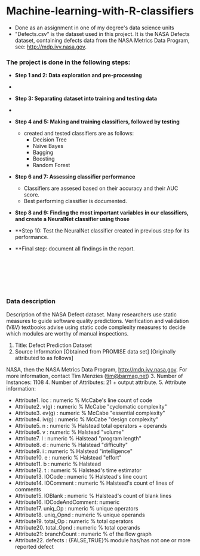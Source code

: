 # Machine-learning-with-R-classifiers
- Done as an assignment in one of my degree's data science units
- "Defects.csv" is the dataset used in this project. It is the NASA Defects dataset, containing defects data from the NASA Metrics Data Program, see: http://mdp.ivv.nasa.gov.

### The project is done in the following steps:
- **Step 1 and 2: Data exploration and pre-processing**
- 
- **Step 3: Separating dataset into training and testing data**
- 
- **Step 4 and 5: Making and training classifiers, followed by testing**
  - created and tested classifiers are as follows:
    -  Decision Tree
    -  Naïve Bayes
    -  Bagging
    -  Boosting
    -  Random Forest
  
- **Step 6 and 7: Assessing classifier performance**
  - Classifiers are assesed based on their accuracy and their AUC score.
  - Best performing classifier is documented.

- **Step 8 and 9: Finding the most important variables in our classifiers, and create a NeuralNet classifier using those**

- **Step 10: Test the NeuralNet classifier created in previous step for its performance.

- **Final step: document all findings in the report.





<br /><br /><br /><br /><br />

### Data description
Description of the NASA Defect dataset.
Many researchers use static measures to guide software quality predictions. 
Verification and validation (V\&V) textbooks advise using static code complexity 
measures to decide which modules are worthy of manual inspections.
1. Title: Defect Prediction Dataset
2. Source Information [Obtained from PROMISE data set]
 [Originally attributed to as follows]
 
NASA, then the NASA Metrics Data Program, http://mdp.ivv.nasa.gov.
 For more information, contact Tim Menzies (tim@barmag.net)
3. Number of Instances: 1108
4. Number of Attributes: 21 + output attribute.
5. Attribute information:
- Attribute1. loc : numeric % McCabe's line count of code
- Attribute2. v(g) : numeric % McCabe "cyclomatic complexity"
- Attribute3. ev(g) : numeric % McCabe "essential complexity"
- Attribute4. iv(g) : numeric % McCabe "design complexity"
- Attribute5. n : numeric % Halstead total operators + operands
- Attribute6. v : numeric % Halstead "volume"
- Attribute7. l : numeric % Halstead "program length"
- Attribute8. d : numeric % Halstead "difficulty"
- Attribute9. i : numeric % Halstead "intelligence"
- Attribute10. e : numeric % Halstead "effort"
- Attribute11. b : numeric % Halstead 
- Attribute12. t : numeric % Halstead's time estimator
- Attribute13. lOCode : numeric % Halstead's line count
- Attribute14. lOComment : numeric % Halstead's count of lines of comments
- Attribute15. lOBlank : numeric % Halstead's count of blank lines
- Attribute16. lOCodeAndComment: numeric
- Attribute17. uniq_Op : numeric % unique operators
- Attribute18. uniq_Opnd : numeric % unique operands
- Attribute19. total_Op : numeric % total operators
- Attribute20. total_Opnd : numeric % total operands
- Attribute21: branchCount : numeric % of the flow graph
- Attribute22. defects : {FALSE,TRUE}% module has/has not one or more reported defect
